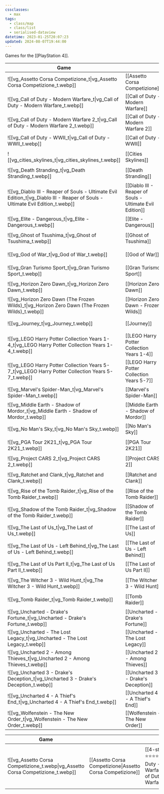```yaml
---
cssclasses:
  - max
tags:
  - class/map
  - class/list
  - serialised-dataview
datetime: 2023-01-25T20:07:23
updated: 2024-08-07T19:44:00
---
```

Games for the [[PlayStation 4]]. 

<!-- QueryToSerialize: table without id embed(link(thumbnail)) as Game, file.link as "", rating as Rating, link(split( filter(file.tags, (t) => startswith(t, "#status") )[0], "/" )[1]) as Status from #class/video-game where contains(platform, [[PlayStation 4]]) sort file.name -->
<!-- SerializedQuery: table without id embed(link(thumbnail)) as Game, file.link as "", rating as Rating, link(split( filter(file.tags, (t) => startswith(t, "#status") )[0], "/" )[1]) as Status from #class/video-game where contains(platform, [[PlayStation 4]]) sort file.name -->

| Game                                                                                                                                                     |                                                                                                                                | Rating                                 | Status                                   |
| -------------------------------------------------------------------------------------------------------------------------------------------------------- | ------------------------------------------------------------------------------------------------------------------------------ | -------------------------------------- | ---------------------------------------- |
| ![[vg_Assetto Corsa Competizione_t\|vg_Assetto Corsa Competizione_t.webp]]                                                     | [[Assetto Corsa Competizione]]                                                     | [[4-star\|⭐️⭐️⭐️⭐️]]   | [[ongoing]]     |
| ![[vg_Call of Duty - Modern Warfare_t\|vg_Call of Duty - Modern Warfare_t.webp]]                                               | [[Call of Duty - Modern Warfare]]                                               | [[3-star\|⭐️⭐️⭐️]]     | [[completed]] |
| ![[vg_Call of Duty - Modern Warfare 2_t\|vg_Call of Duty - Modern Warfare 2_t.webp]]                                           | [[Call of Duty - Modern Warfare 2]]                                           | [[3-star\|⭐️⭐️⭐️]]     | [[completed]] |
| ![[vg_Call of Duty - WWII_t\|vg_Call of Duty - WWII_t.webp]]                                                                   | [[Call of Duty - WWII]]                                                                   | [[3-star\|⭐️⭐️⭐️]]     | [[completed]] |
| ![[vg_cities_skylines_t\|vg_cities_skylines_t.webp]]                                                                           | [[Cities Skylines]]                                                                           | [[4-star\|⭐️⭐️⭐️⭐️]]   | [[completed]] |
| ![[vg_Death Stranding_t\|vg_Death Stranding_t.webp]]                                                                           | [[Death Stranding]]                                                                           | [[3-star\|⭐️⭐️⭐️]]     | [[dropped]]     |
| ![[vg_Diablo III - Reaper of Souls - Ultimate Evil Edition_t\|vg_Diablo III - Reaper of Souls - Ultimate Evil Edition_t.webp]] | [[Diablo III - Reaper of Souls - Ultimate Evil Edition]] | [[3-star\|⭐️⭐️⭐️]]     | [[completed]] |
| ![[vg_Elite - Dangerous_t\|vg_Elite - Dangerous_t.webp]]                                                                       | [[Elite - Dangerous]]                                                                       | [[5-star\|⭐️⭐️⭐️⭐️⭐️]] | [[completed]] |
| ![[vg_Ghost of Tsushima_t\|vg_Ghost of Tsushima_t.webp]]                                                                       | [[Ghost of Tsushima]]                                                                       | [[4-star\|⭐️⭐️⭐️⭐️]]   | [[completed]] |
| ![[vg_God of War_t\|vg_God of War_t.webp]]                                                                                     | [[God of War]]                                                                                     | [[4-star\|⭐️⭐️⭐️⭐️]]   | [[completed]] |
| ![[vg_Gran Turismo Sport_t\|vg_Gran Turismo Sport_t.webp]]                                                                     | [[Gran Turismo Sport]]                                                                     | [[3-star\|⭐️⭐️⭐️]]     | [[completed]] |
| ![[vg_Horizon Zero Dawn_t\|vg_Horizon Zero Dawn_t.webp]]                                                                       | [[Horizon Zero Dawn]]                                                                       | [[5-star\|⭐️⭐️⭐️⭐️⭐️]] | [[completed]] |
| ![[vg_Horizon Zero Dawn (The Frozen Wilds)_t\|vg_Horizon Zero Dawn (The Frozen Wilds)_t.webp]]                                 | [[Horizon Zero Dawn - Frozen Wilds]]                                         | [[3-star\|⭐️⭐️⭐️]]     | [[completed]] |
| ![[vg_Journey_t\|vg_Journey_t.webp]]                                                                                           | [[Journey]]                                                                                           | [[3-star\|⭐️⭐️⭐️]]     | [[completed]] |
| ![[vg_LEGO Harry Potter Collection Years 1-4_t\|vg_LEGO Harry Potter Collection Years 1-4_t.webp]]                             | [[LEGO Harry Potter Collection Years 1-4]]                             | [[3-star\|⭐️⭐️⭐️]]     | [[ongoing]]     |
| ![[vg_LEGO Harry Potter Collection Years 5-7_t\|vg_LEGO Harry Potter Collection Years 5-7_t.webp]]                             | [[LEGO Harry Potter Collection Years 5-7]]                             | \-                                     | [[planned]]     |
| ![[vg_Marvel's Spider-Man_t\|vg_Marvel's Spider-Man_t.webp]]                                                                   | [[Marvel's Spider-Man]]                                                                   | [[4-star\|⭐️⭐️⭐️⭐️]]   | [[completed]] |
| ![[vg_Middle Earth - Shadow of Mordor_t\|vg_Middle Earth - Shadow of Mordor_t.webp]]                                           | [[Middle Earth - Shadow of Mordor]]                                           | [[4-star\|⭐️⭐️⭐️⭐️]]   | [[completed]] |
| ![[vg_No Man's Sky_t\|vg_No Man's Sky_t.webp]]                                                                                 | [[No Man's Sky]]                                                                                 | [[4-star\|⭐️⭐️⭐️⭐️]]   | [[completed]] |
| ![[vg_PGA Tour 2K21_t\|vg_PGA Tour 2K21_t.webp]]                                                                               | [[PGA Tour 2K21]]                                                                               | [[3-star\|⭐️⭐️⭐️]]     | [[completed]] |
| ![[vg_Project CARS 2_t\|vg_Project CARS 2_t.webp]]                                                                             | [[Project CARS 2]]                                                                             | [[3-star\|⭐️⭐️⭐️]]     | [[completed]] |
| ![[vg_Ratchet and Clank_t\|vg_Ratchet and Clank_t.webp]]                                                                       | [[Ratchet and Clank]]                                                                       | [[3-star\|⭐️⭐️⭐️]]     | [[completed]] |
| ![[vg_Rise of the Tomb Raider_t\|vg_Rise of the Tomb Raider_t.webp]]                                                           | [[Rise of the Tomb Raider]]                                                           | [[3-star\|⭐️⭐️⭐️]]     | [[completed]] |
| ![[vg_Shadow of the Tomb Raider_t\|vg_Shadow of the Tomb Raider_t.webp]]                                                       | [[Shadow of the Tomb Raider]]                                                       | [[3-star\|⭐️⭐️⭐️]]     | [[completed]] |
| ![[vg_The Last of Us_t\|vg_The Last of Us_t.webp]]                                                                             | [[The Last of Us]]                                                                             | [[5-star\|⭐️⭐️⭐️⭐️⭐️]] | [[completed]] |
| ![[vg_The Last of Us - Left Behind_t\|vg_The Last of Us - Left Behind_t.webp]]                                                 | [[The Last of Us - Left Behind]]                                                 | [[4-star\|⭐️⭐️⭐️⭐️]]   | [[completed]] |
| ![[vg_The Last of Us Part II_t\|vg_The Last of Us Part II_t.webp]]                                                             | [[The Last of Us Part II]]                                                             | [[4-star\|⭐️⭐️⭐️⭐️]]   | [[completed]] |
| ![[vg_The Witcher 3 - Wild Hunt_t\|vg_The Witcher 3 - Wild Hunt_t.webp]]                                                       | [[The Witcher 3 - Wild Hunt]]                                                       | [[4-star\|⭐️⭐️⭐️⭐️]]   | [[completed]] |
| ![[vg_Tomb Raider_t\|vg_Tomb Raider_t.webp]]                                                                                   | [[Tomb Raider]]                                                                                   | [[4-star\|⭐️⭐️⭐️⭐️]]   | [[completed]] |
| ![[vg_Uncharted - Drake's Fortune_t\|vg_Uncharted - Drake's Fortune_t.webp]]                                                   | [[Uncharted - Drake's Fortune]]                                                   | [[4-star\|⭐️⭐️⭐️⭐️]]   | [[completed]] |
| ![[vg_Uncharted - The Lost Legacy_t\|vg_Uncharted - The Lost Legacy_t.webp]]                                                   | [[Uncharted - The Lost Legacy]]                                                   | [[4-star\|⭐️⭐️⭐️⭐️]]   | [[completed]] |
| ![[vg_Uncharted 2 - Among Thieves_t\|vg_Uncharted 2 - Among Thieves_t.webp]]                                                   | [[Uncharted 2 - Among Thieves]]                                                   | [[4-star\|⭐️⭐️⭐️⭐️]]   | [[completed]] |
| ![[vg_Uncharted 3 - Drake's Deception_t\|vg_Uncharted 3 - Drake's Deception_t.webp]]                                           | [[Uncharted 3 - Drake's Deception]]                                           | [[4-star\|⭐️⭐️⭐️⭐️]]   | [[completed]] |
| ![[vg_Uncharted 4 - A Thief's End_t\|vg_Uncharted 4 - A Thief's End_t.webp]]                                                   | [[Uncharted 4 - A Thief's End]]                                                   | [[4-star\|⭐️⭐️⭐️⭐️]]   | [[completed]] |
| ![[vg_Wolfenstein - The New Order_t\|vg_Wolfenstein - The New Order_t.webp]]                                                   | [[Wolfenstein - The New Order]]                                                   | [[3-star\|⭐️⭐️⭐️]]     | [[completed]] |
<!-- SerializedQuery END -->
<!-- SerializedQuery: table without id embed(link(thumbnail)) as Game, file.link as "", rating as Rating, link(split( filter(file.tags, (t) => startswith(t, "#status") )[0], "/" )[1]) as Status from #class/video-game where contains(platform, [[PlayStation 4]]) sort file.name -->

| Game                                                                                                                                                     |                                                                                                                                | Rating                                 | Status                                   |
| -------------------------------------------------------------------------------------------------------------------------------------------------------- | ------------------------------------------------------------------------------------------------------------------------------ | -------------------------------------- | ---------------------------------------- |
| ![[vg_Assetto Corsa Competizione_t.webp\|vg_Assetto Corsa Competizione_t.webp]]                                | [[Assetto Corsa Competizione\|Assetto Corsa Competizione]]                                     | [[4-star\|⭐️⭐️⭐️⭐️]]ongoing]]all of Duty - Modern Warfare_t.webp\|vg_Call of Duty - Modern Warfare_t.webp]]                          | [[Call of Duty - Modern Warfare\|Call of Duty - Modern Warfare]]                               | [[3-star\|⭐️⭐️⭐️]]ed\|completed]]of Duty - Modern Warfare 2_t.webp\|vg_Call of Duty - Modern Warfare 2_t.webp]]                      | [[Call of Duty - Modern Warfare 2\|Call of Duty - Modern Warfare 2]]                           | [[3-star\|⭐️⭐️⭐️]]ed\|completed]]of Duty - WWII_t.webp\|vg_Call of Duty - WWII_t.webp]]                                              | [[Call of Duty - WWII\|Call of Duty - WWII]]                                                   | [[3-star\|⭐️⭐️⭐️]]ed\|completed]]s_skylines_t.webp\|vg_cities_skylines_t.webp]]                                                      | [[Cities Skylines\|Cities Skylines]]                                                           | [[4-star\|⭐️⭐️⭐️⭐️]]\|completed]] Stranding_t.webp\|vg_Death Stranding_t.webp]]                                                      | [[Death Stranding\|Death Stranding]]                                                           | [[3-star\|⭐️⭐️⭐️]]\|dropped]]iablo III - Reaper of Souls - Ultimate Evil Edition_t.webp\|vg_Diablo III - Reaper of Souls - Ultimate Evil Edition_t.webp]]per of Souls - Ultimate Evil Edition\|Diablo III - Reaper of Souls - Ultimate Evil Edition]]️⭐️]]ed\|completed]] - Dangerous_t.webp\|vg_Elite - Dangerous_t.webp]]                                                  | [[Elite - Dangerous\|Elite - Dangerous]]                                                       | [[5-star\|⭐️⭐️⭐️⭐️⭐️]]completed]] of Tsushima_t.webp\|vg_Ghost of Tsushima_t.webp]]                                                  | [[Ghost of Tsushima\|Ghost of Tsushima]]                                                       | [[4-star\|⭐️⭐️⭐️⭐️]]\|completed]]f War_t.webp\|vg_God of War_t.webp]]                                                                | [[God of War\|God of War]]                                                                     | [[4-star\|⭐️⭐️⭐️⭐️]]\|completed]]Turismo Sport_t.webp\|vg_Gran Turismo Sport_t.webp]]                                                | [[Gran Turismo Sport\|Gran Turismo Sport]]                                                     | [[3-star\|⭐️⭐️⭐️]]ed\|completed]]on Zero Dawn_t.webp\|vg_Horizon Zero Dawn_t.webp]]                                                  | [[Horizon Zero Dawn\|Horizon Zero Dawn]]                                                       | [[5-star\|⭐️⭐️⭐️⭐️⭐️]]completed]]on Zero Dawn (The Frozen Wilds)_t.webp\|vg_Horizon Zero Dawn (The Frozen Wilds)_t.webp]]            | [[Horizon Zero Dawn - Frozen Wilds\|Horizon Zero Dawn - Frozen Wilds]]                         | [[3-star\|⭐️⭐️⭐️]]ed\|completed]]ey_t.webp\|vg_Journey_t.webp]]                                                                      | [[Journey\|Journey]]                                                                           | [[3-star\|⭐️⭐️⭐️]]ed\|completed]]Harry Potter Collection Years 1-4_t.webp\|vg_LEGO Harry Potter Collection Years 1-4_t.webp]]        | [[LEGO Harry Potter Collection Years 1-4\|LEGO Harry Potter Collection Years 1-4]]             | [[3-star\|⭐️⭐️⭐️]]\|ongoing]]EGO Harry Potter Collection Years 5-7_t.webp\|vg_LEGO Harry Potter Collection Years 5-7_t.webp]]        | [[LEGO Harry Potter Collection Years 5-7\|LEGO Harry Potter Collection Years 5-7]]             | \-                                     | [[planned\|planned]]arvel's Spider-Man_t.webp\|vg_Marvel's Spider-Man_t.webp]]                                              | [[Marvel's Spider-Man\|Marvel's Spider-Man]]                                                   | [[4-star\|⭐️⭐️⭐️⭐️]]\|completed]]e Earth - Shadow of Mordor_t.webp\|vg_Middle Earth - Shadow of Mordor_t.webp]]                      | [[Middle Earth - Shadow of Mordor\|Middle Earth - Shadow of Mordor]]                           | [[4-star\|⭐️⭐️⭐️⭐️]]\|completed]]n's Sky_t.webp\|vg_No Man's Sky_t.webp]]                                                            | [[No Man's Sky\|No Man's Sky]]                                                                 | [[4-star\|⭐️⭐️⭐️⭐️]]\|completed]]our 2K21_t.webp\|vg_PGA Tour 2K21_t.webp]]                                                          | [[PGA Tour 2K21\|PGA Tour 2K21]]                                                               | [[3-star\|⭐️⭐️⭐️]]ed\|completed]]ct CARS 2_t.webp\|vg_Project CARS 2_t.webp]]                                                        | [[Project CARS 2\|Project CARS 2]]                                                             | [[3-star\|⭐️⭐️⭐️]]ed\|completed]]et and Clank_t.webp\|vg_Ratchet and Clank_t.webp]]                                                  | [[Ratchet and Clank\|Ratchet and Clank]]                                                       | [[3-star\|⭐️⭐️⭐️]]ed\|completed]]of the Tomb Raider_t.webp\|vg_Rise of the Tomb Raider_t.webp]]                                      | [[Rise of the Tomb Raider\|Rise of the Tomb Raider]]                                           | [[3-star\|⭐️⭐️⭐️]]ed\|completed]]w of the Tomb Raider_t.webp\|vg_Shadow of the Tomb Raider_t.webp]]                                  | [[Shadow of the Tomb Raider\|Shadow of the Tomb Raider]]                                       | [[3-star\|⭐️⭐️⭐️]]ed\|completed]]ast of Us_t.webp\|vg_The Last of Us_t.webp]]                                                        | [[The Last of Us\|The Last of Us]]                                                             | [[5-star\|⭐️⭐️⭐️⭐️⭐️]]completed]]ast of Us - Left Behind_t.webp\|vg_The Last of Us - Left Behind_t.webp]]                            | [[The Last of Us - Left Behind\|The Last of Us - Left Behind]]                                 | [[4-star\|⭐️⭐️⭐️⭐️]]\|completed]]ast of Us Part II_t.webp\|vg_The Last of Us Part II_t.webp]]                                        | [[The Last of Us Part II\|The Last of Us Part II]]                                             | [[4-star\|⭐️⭐️⭐️⭐️]]\|completed]]itcher 3 - Wild Hunt_t.webp\|vg_The Witcher 3 - Wild Hunt_t.webp]]                                  | [[The Witcher 3 - Wild Hunt\|The Witcher 3 - Wild Hunt]]                                       | [[4-star\|⭐️⭐️⭐️⭐️]]\|completed]]Raider_t.webp\|vg_Tomb Raider_t.webp]]                                                              | [[Tomb Raider\|Tomb Raider]]                                                                   | [[4-star\|⭐️⭐️⭐️⭐️]]\|completed]]rted - Drake's Fortune_t.webp\|vg_Uncharted - Drake's Fortune_t.webp]]                              | [[Uncharted - Drake's Fortune\|Uncharted - Drake's Fortune]]                                   | [[4-star\|⭐️⭐️⭐️⭐️]]\|completed]]rted - The Lost Legacy_t.webp\|vg_Uncharted - The Lost Legacy_t.webp]]                              | [[Uncharted - The Lost Legacy\|Uncharted - The Lost Legacy]]                                   | [[4-star\|⭐️⭐️⭐️⭐️]]\|completed]]rted 2 - Among Thieves_t.webp\|vg_Uncharted 2 - Among Thieves_t.webp]]                              | [[Uncharted 2 - Among Thieves\|Uncharted 2 - Among Thieves]]                                   | [[4-star\|⭐️⭐️⭐️⭐️]]\|completed]]rted 3 - Drake's Deception_t.webp\|vg_Uncharted 3 - Drake's Deception_t.webp]]                      | [[Uncharted 3 - Drake's Deception\|Uncharted 3 - Drake's Deception]]                           | [[4-star\|⭐️⭐️⭐️⭐️]]\|completed]]rted 4 - A Thief's End_t.webp\|vg_Uncharted 4 - A Thief's End_t.webp]]                              | [[Uncharted 4 - A Thief's End\|Uncharted 4 - A Thief's End]]                                   | [[4-star\|⭐️⭐️⭐️⭐️]]\|completed]]nstein - The New Order_t.webp\|vg_Wolfenstein - The New Order_t.webp]]                              | [[Wolfenstein - The New Order\|Wolfenstein - The New Order]]                                   | [[3-star\|⭐️⭐️⭐️]]ed\|completed]]edQuery END -->
